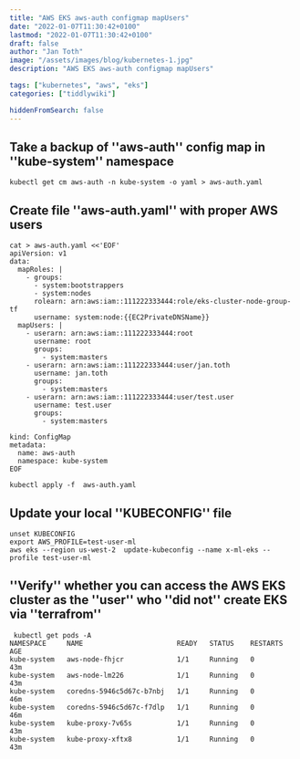 ```yaml
---
title: "AWS EKS aws-auth configmap mapUsers"
date: "2022-01-07T11:30:42+0100"
lastmod: "2022-01-07T11:30:42+0100"
draft: false
author: "Jan Toth"
image: "/assets/images/blog/kubernetes-1.jpg"
description: "AWS EKS aws-auth configmap mapUsers"

tags: ["kubernetes", "aws", "eks"]
categories: ["tiddlywiki"]

hiddenFromSearch: false
---
```


##  Take a backup of ''aws-auth'' config map in ''kube-system'' namespace

```
kubectl get cm aws-auth -n kube-system -o yaml > aws-auth.yaml
```

##  Create file ''aws-auth.yaml'' with proper AWS users

```
cat > aws-auth.yaml <<'EOF'
apiVersion: v1
data:
  mapRoles: |
    - groups:
      - system:bootstrappers
      - system:nodes
      rolearn: arn:aws:iam::111222333444:role/eks-cluster-node-group-tf
      username: system:node:{{EC2PrivateDNSName}}
  mapUsers: |
    - userarn: arn:aws:iam::111222333444:root
      username: root
      groups:
        - system:masters
    - userarn: arn:aws:iam::111222333444:user/jan.toth
      username: jan.toth
      groups:
        - system:masters
    - userarn: arn:aws:iam::111222333444:user/test.user
      username: test.user
      groups:
        - system:masters

kind: ConfigMap
metadata:
  name: aws-auth
  namespace: kube-system
EOF

kubectl apply -f  aws-auth.yaml
```

##  Update your local ''KUBECONFIG'' file

```
unset KUBECONFIG
export AWS_PROFILE=test-user-ml
aws eks --region us-west-2  update-kubeconfig --name x-ml-eks --profile test-user-ml
```

##  ''Verify'' whether you can access the AWS EKS cluster as the ''user'' who ''did not'' create EKS via ''terrafrom''

```
 kubectl get pods -A
NAMESPACE     NAME                       READY   STATUS    RESTARTS   AGE
kube-system   aws-node-fhjcr             1/1     Running   0          43m
kube-system   aws-node-lm226             1/1     Running   0          43m
kube-system   coredns-5946c5d67c-b7nbj   1/1     Running   0          46m
kube-system   coredns-5946c5d67c-f7dlp   1/1     Running   0          46m
kube-system   kube-proxy-7v65s           1/1     Running   0          43m
kube-system   kube-proxy-xftx8           1/1     Running   0          43m

```
